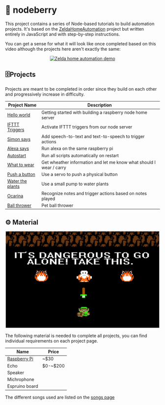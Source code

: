 # 🍓 nodeberry

This project contains a series of Node-based tutorials to build automation projects. It's based on the [ZeldaHomeAutomation](https://github.com/Sufficiently-Advanced/ZeldaHomeAutomation) project but written entirely in JavaScript and with step-by-step instructions.

You can get a sense for what it will look like once completed based on this video although the projects here aren't exactly the same:

<p align="center">
    <a href="https://www.youtube.com/watch?v=glZnkpIDWSE">
        <img src="https://img.youtube.com/vi/glZnkpIDWSE/0.jpg" alt="Zelda home automation demo" >
    </a>
</p>

## 🗄️Projects

Projects are meant to be completed in order since they build on each other and progressively increase in difficulty.

| Project Name                                          | Description                                                         |
| ----------------------------------------------------- | ------------------------------------------------------------------- |
| [Hello world](projects/helloworld/README.md)          | Getting started with building a raspberry node home server          |
| [IFTTT Triggers](projects/ifttttriggers/README.md)    | Activate IFTTT triggers from our node server                        |
| [Simon says](projects/simonsays/README.md)            | Add speech-to-text and text-to-speech to trigger actions            |
| [Alexa says](projects/alexasays/README.md)            | Run alexa on the same raspberry pi                                  |
| [Autostart](projects/autostart/README.md)             | Run all scripts automatically on restart                            |
| [What to wear](projects/whattowear/README.md)         | Get wheather information and let me know what should I wear / carry |
| [Push a button](projects/pushabutton/README.md)       | Use a servo to push a physical button                               |
| [Water the plants](projects/watertheplants/README.md) | Use a small pump to water plants                                    |
| [Ocarina](projects/ocarina/README.md)                 | Recognize notes and trigger actions based on notes played           |
| [Ball thrower](projects/ballthrower/README.md)        | Pet ball thrower                                                    |

## ⚙️ Material

<p align="center">
  <img src="./assets/takethis.jpg" width="500">
</p>

The following material is needed to complete all projects, you can find individual requirements on each project page.

| Name                                                  | Price      |
| ----------------------------------------------------- | ---------- |
| [Raspberry Pi](https://www.adafruit.com/category/105) | ~\$30      |
| Echo                                                  | \$0-~\$200 |
| Speaker                                               |            |
| Michrophone                                           |            |
| Espruino board                                        |            |

The different songs used are listed on the [songs page](./songs.md)
